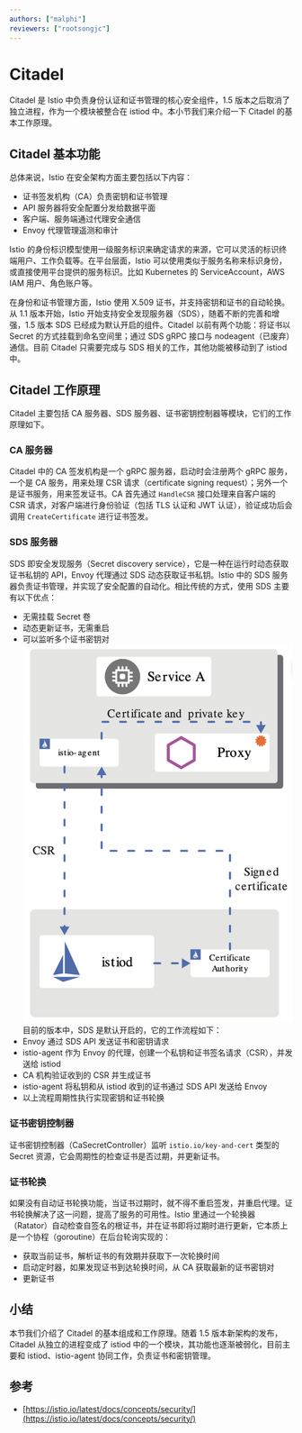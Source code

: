 ```yaml
---
authors: ["malphi"]
reviewers: ["rootsongjc"]
---
```


# Citadel

Citadel 是 Istio 中负责身份认证和证书管理的核心安全组件，1.5 版本之后取消了独立进程，作为一个模块被整合在 istiod 中。本小节我们来介绍一下 Citadel 的基本工作原理。

## Citadel 基本功能

总体来说，Istio 在安全架构方面主要包括以下内容：
- 证书签发机构（CA）负责密钥和证书管理
- API 服务器将安全配置分发给数据平面
- 客户端、服务端通过代理安全通信
- Envoy 代理管理遥测和审计

Istio 的身份标识模型使用一级服务标识来确定请求的来源，它可以灵活的标识终端用户、工作负载等。在平台层面，Istio 可以使用类似于服务名称来标识身份，或直接使用平台提供的服务标识。比如 Kubernetes 的 ServiceAccount，AWS IAM 用户、角色账户等。

在身份和证书管理方面，Istio 使用 X.509 证书，并支持密钥和证书的自动轮换。从 1.1 版本开始，Istio 开始支持安全发现服务器（SDS），随着不断的完善和增强，1.5 版本 SDS 已经成为默认开启的组件。Citadel 以前有两个功能：将证书以 Secret 的方式挂载到命名空间里；通过 SDS gRPC 接口与 nodeagent（已废弃）通信。目前 Citadel 只需要完成与 SDS 相关的工作，其他功能被移动到了 istiod 中。

## Citadel 工作原理

Citadel 主要包括 CA 服务器、SDS 服务器、证书密钥控制器等模块，它们的工作原理如下。

### CA 服务器

Citadel 中的 CA 签发机构是一个 gRPC 服务器，启动时会注册两个 gRPC 服务，一个是 CA 服务，用来处理 CSR 请求（certificate signing request）；另外一个是证书服务，用来签发证书。CA 首先通过 `HandleCSR` 接口处理来自客户端的 CSR 请求，对客户端进行身份验证（包括 TLS 认证和 JWT 认证），验证成功后会调用 `CreateCertificate` 进行证书签发。

### SDS 服务器

SDS 即安全发现服务（Secret discovery service），它是一种在运行时动态获取证书私钥的 API，Envoy 代理通过 SDS 动态获取证书私钥。Istio 中的 SDS 服务器负责证书管理，并实现了安全配置的自动化。相比传统的方式，使用 SDS 主要有以下优点：
- 无需挂载 Secret 卷
- 动态更新证书，无需重启
- 可以监听多个证书密钥对
![身份认证流程（图片来自 Istio 官方网站）](../images/identity-provision.png)
目前的版本中，SDS 是默认开启的，它的工作流程如下：
- Envoy 通过 SDS API 发送证书和密钥请求
- istio-agent 作为 Envoy 的代理，创建一个私钥和证书签名请求（CSR），并发送给 istiod
- CA 机构验证收到的 CSR 并生成证书
- istio-agent 将私钥和从 istiod 收到的证书通过 SDS API 发送给 Envoy
- 以上流程周期性执行实现密钥和证书轮换

### 证书密钥控制器

证书密钥控制器（CaSecretController）监听 `istio.io/key-and-cert` 类型的 Secret 资源，它会周期性的检查证书是否过期，并更新证书。

### 证书轮换

如果没有自动证书轮换功能，当证书过期时，就不得不重启签发，并重启代理。证书轮换解决了这一问题，提高了服务的可用性。Istio 里通过一个轮换器（Ratator）自动检查自签名的根证书，并在证书即将过期时进行更新，它本质上是一个协程（goroutine）在后台轮询实现的：
- 获取当前证书，解析证书的有效期并获取下一次轮换时间
- 启动定时器，如果发现证书到达轮换时间，从 CA 获取最新的证书密钥对
- 更新证书

## 小结

本节我们介绍了 Citadel 的基本组成和工作原理。随着 1.5 版本新架构的发布，Citadel 从独立的进程变成了 istiod 中的一个模块，其功能也逐渐被弱化，目前主要和 istiod、istio-agent 协同工作，负责证书和密钥管理。

## 参考
- [https://istio.io/latest/docs/concepts/security/](https://istio.io/latest/docs/concepts/security/)

